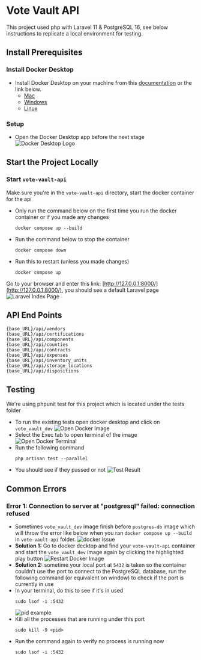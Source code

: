 # Vote Vault API

This project used php with Laravel 11 & PostgreSQL 16, see below instructions to replicate a local environment for testing.

## Install Prerequisites

### Install Docker Desktop
- Install Docker Desktop on your machine from this [documentation](https://docs.docker.com/get-started/get-docker/) or the link below.
    - [Mac](https://docs.docker.com/desktop/install/mac-install/)
    - [Windows](https://docs.docker.com/desktop/install/windows-install/)
    - [Linux](https://docs.docker.com/desktop/install/linux/)

### Setup
- Open the Docker Desktop app before the next stage ![Docker Desktop Logo](./InstructionScreenshots/Docker_Desktop_logo.png)

## Start the Project Locally
### Start ```vote-vault-api```
Make sure you're in the ```vote-vault-api``` directory, start the docker container for the api
- Only run the command below on the first time you run the docker container or if you made any changes
    ```
    docker compose up --build
    ```

- Run the command below to stop the container
    ```
    docker compose down
    ```
  
- Run this to restart (unless you made changes)
    ```
    docker compose up 
    ```
Go to your browser and enter this link: [http://127.0.0.1:8000/](http://127.0.0.1:8000/), you should see a default Laravel page ![Laravel Index Page](./InstructionScreenshots/laravel_landing_page.png)

## API End Points
```
{base_URL}/api/vendors
{base_URL}/api/certifications
{base_URL}/api/components
{base_URL}/api/counties
{base_URL}/api/contracts
{base_URL}/api/expenses
{base_URL}/api/inventory_units
{base_URL}/api/storage_locations
{base_URL}/api/dispositions
```
## Testing
We're using phpunit test for this project which is located under the tests folder
- To run the existing tests open docker desktop and click on ```vote_vault_dev``` ![Open Docker Image](./InstructionScreenshots/select_docker_image.png)
- Select the Exec tab to open terminal of the image ![Open Docker Terminal](./InstructionScreenshots/select_image_terminal.png)
- Run the following command
    ```
    php artisan test --parallel
    ```
- You should see if they passed or not ![Test Result](./InstructionScreenshots/Test_result.png)

## Common Errors
### Error 1: Connection to server at "postgresql" failed: connection refused
- Sometimes ```vote_vault_dev``` image finish before ```postgres-db``` image which will throw the error like below when you ran ```docker compose up --build``` in ```vote-vault-api``` folder. ![docker issue](./InstructionScreenshots/docker_starting_order_issue.png)
- **Solution 1:** Go to docker decktop and find your ```vote-vault-api``` container and start the ```vote_vault_dev``` image again by clicking the highlighted play button ![Restart Docker Image](./InstructionScreenshots/restart_docker_image.png)
- **Solution 2:** sometime your local port at ```5432``` is taken so the container couldn't use the port to connect to the PostgreSQL database, run the following command (or equivalent on window) to check if the port is currently in use
- In your terminal, do this to see if it's in used
  ```
  sudo lsof -i :5432
  ```
  ![pid example](./InstructionScreenshots/pid_example.png)
- Kill all the processes that are running under this port
  ```
  sudo kill -9 <pid>
  ```
- Run the command again to verify no process is running now
  ```
  sudo lsof -i :5432
  ```
